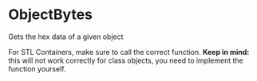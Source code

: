 # ObjectBytes
Gets the hex data of a given object

For STL Containers, make sure to call the correct function.
**Keep in mind:** this will not work correctly for class objects, you need to implement the function yourself.
